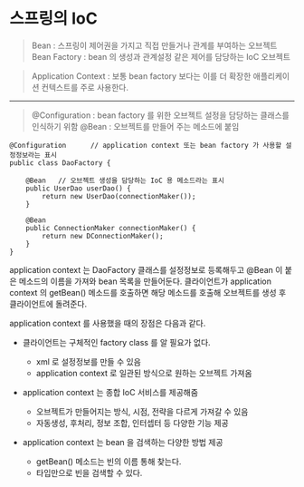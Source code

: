 # 스프링의 IoC
> Bean : 스프링이 제어권을 가지고 직접 만들거나 관계를 부여하는 오브젝트
> Bean Factory : bean 의 생성과 관계설정 같은 제어를 담당하는 IoC 오브젝트

> Application Context : 보통 bean factory 보다는 이를 더 확장한 애플리케이션 컨텍스트를 주로 사용한다.

---

> @Configuration : bean factory 를 위한 오브젝트 설정을 담당하는 클래스를 인식하기 위함
> @Bean : 오브젝트를 만들어 주는 메소드에 붙임 

```
@Configuration      // application context 또는 bean factory 가 사용할 설정정보라는 표시
public class DaoFactory {

    @Bean   // 오브젝트 생성을 담당하는 IoC 용 메소드라는 표시
    public UserDao userDao() {
        return new UserDao(connectionMaker());
    }

    @Bean
    public ConnectionMaker connectionMaker() {
        return new DConnectionMaker();
    }
}
```

application context 는 DaoFactory 클래스를 설정정보로 등록해두고 @Bean 이 붙은 메소드의 이름을 가져와 bean 목록을 만들어둔다. 클라이언트가 application context 의 getBean() 메소드를 호출하면 해당 메소드를 호출해 오브젝트를 생성 후 클라이언트에 돌려준다.

application context 를 사용했을 때의 장점은 다음과 같다.
 - 클라이언트는 구체적인 factory class 를 알 필요가 없다. 
    - xml 로 설정정보를 만들 수 있음
    - application context 로 일관된 방식으로 원하는 오브젝트 가져옴

 - application context 는 종합 IoC 서비스를 제공해줌
    - 오브젝트가 만들어지는 방식, 시점, 전략을 다르게 가져갈 수 있음
    - 자동생성, 후처리, 정보 조합, 인터셉터 등 다양한 기능 제공
 
 - application context 는 bean 을 검색하는 다양한 방법 제공
    - getBean() 메소드는 빈의 이름 통해 찾는다.
    - 타입만으로 빈을 검색할 수 있다.

